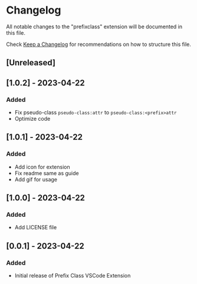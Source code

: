 # Changelog

All notable changes to the "prefixclass" extension will be documented in this file.

Check [Keep a Changelog](http://keepachangelog.com/) for recommendations on how to structure this file.

## [Unreleased]

## [1.0.2] - 2023-04-22

### Added

- Fix pseudo-class `pseudo-class:attr` to `pseudo-class:<prefix>attr`
- Optimize code

## [1.0.1] - 2023-04-22

### Added

- Add icon for extension
- Fix readme same as guide
- Add gif for usage

## [1.0.0] - 2023-04-22

### Added

- Add LICENSE file

## [0.0.1] - 2023-04-22

### Added

- Initial release of Prefix Class VSCode Extension
